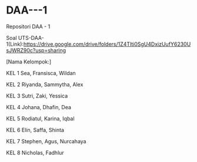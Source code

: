 # DAA---1
Repositori DAA - 1

Soal UTS-DAA-1(Link):https://drive.google.com/drive/folders/1Z4Tlti0SgU4DxizUufY6230UsJWRZ90c?usp=sharing

[Nama Kelompok:]

KEL 1
Sea,
Fransisca,
Wildan

KEL 2
Riyanda,
Sammytha,
Alex

KEL 3
Sutri,
Zaki,
Yessica

KEL 4
Johana,
Dhafin,
Dea

KEL 5
Rodiatul,
Karina,
Iqbal

KEL 6
Elin,
Saffa,
Shinta

KEL 7
Stephen,
Agus,
Nurcahaya

KEL 8
Nicholas,
Fadhlur
